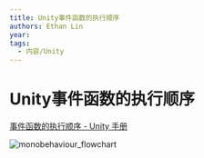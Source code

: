 ```yaml
---
title: Unity事件函数的执行顺序
authors: Ethan Lin
year:
tags:
  - 内容/Unity 
---
```


# Unity事件函数的执行顺序






[事件函数的执行顺序 - Unity 手册](https://docs.unity.cn/cn/current/Manual/ExecutionOrder.html)

![monobehaviour_flowchart](monobehaviour_flowchart.svg)
